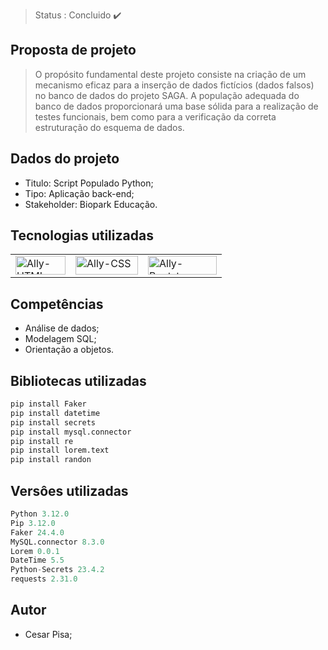 > Status : Concluido ✔️


## Proposta de projeto

> O propósito fundamental deste projeto consiste na criação de um mecanismo eficaz para a inserção de dados fictícios (dados falsos) no banco de dados do projeto SAGA. A população adequada do banco de dados proporcionará uma base sólida para a realização de testes funcionais, bem como para a verificação da correta estruturação do esquema de dados.

## Dados do projeto

- Titulo: Script Populado Python;
- Tipo: Aplicação back-end;
- Stakeholder: Biopark Educação.

## Tecnologias utilizadas

<table>
  <tr>
    <td>
      <img align="center" alt="Ally-HTML" height="30" width="80" src="https://img.shields.io/badge/mysql-4479A1.svg?style=for-the-badge&logo=mysql&logoColor=white">
    </td>
    <td>
      <img align="center" alt="Ally-CSS" height="30" width="100" src="https://img.shields.io/badge/sqlite-%2307405e.svg?style=for-the-badge&logo=sqlite&logoColor=white">
    </td>
      <td>
      <img align="center" alt="Ally-Bootstrap" height="30" width="110" src="https://img.shields.io/badge/python-3670A0?style=for-the-badge&logo=python&logoColor=ffdd54">
    </td>
  </tr>
</table>

## Competências

- Análise de dados;
- Modelagem SQL;
- Orientação a objetos.

## Bibliotecas utilizadas
```python
pip install Faker
pip install datetime
pip install secrets
pip install mysql.connector
pip install re
pip install lorem.text
pip install randon
```
## Versôes utilizadas

```python
Python 3.12.0
Pip 3.12.0
Faker 24.4.0
MySQL.connector 8.3.0
Lorem 0.0.1
DateTime 5.5
Python-Secrets 23.4.2
requests 2.31.0
```
## Autor

- Cesar Pisa;
